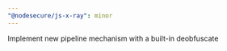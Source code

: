 ```yaml
---
"@nodesecure/js-x-ray": minor
---
```


Implement new pipeline mechanism with a built-in deobfuscate
